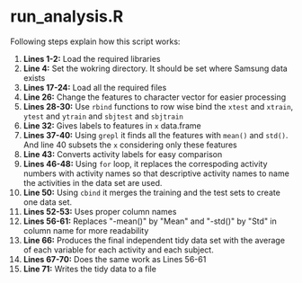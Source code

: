 run_analysis.R
==========
Following steps explain how this script works:

1. **Lines 1-2:** Load the required libraries
2. **Line 4:** Set the wokring directory. It should be set where Samsung data exists
3. **Lines 17-24:** Load all the required files
4. **Line 26:** Change the features to character vector for easier processing
5. **Lines 28-30:** Use `rbind` functions to row wise bind the `xtest` and `xtrain`, `ytest` and `ytrain` and `sbjtest` and `sbjtrain`
6. **Line 32:** Gives labels to features in `x` data.frame
7. **Lines 37-40:** Using `grepl` it finds all the features with `mean()` and `std()`. And line 40 subsets the `x` considering only these features
8. **Line 43:** Converts activity labels for easy comparison
9. **Lines 46-48:** Using `for` loop, it replaces the correspoding activity numbers with activity names so that descriptive activity names to name the activities in the data set are used. 
10. **Line 50:** Using `cbind` it merges the training and the test sets to create one data set.
11. **Lines 52-53:** Uses proper column names
12. **Lines 56-61:** Replaces "-mean()" by "Mean" and "-std()" by "Std" in column name for more readability
13. **Line 66:** Produces the final independent tidy data set with the average of each variable for each activity and each subject. 
14. **Lines 67-70:** Does the same work as Lines 56-61
15. **Line 71:** Writes the tidy data to a file
